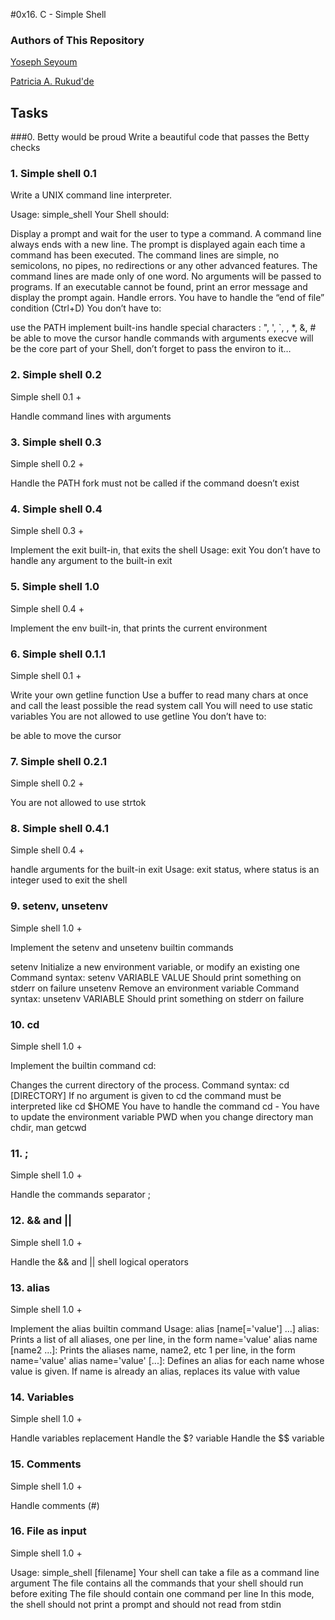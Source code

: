 #0x16. C - Simple Shell

### Authors of This Repository

[Yoseph Seyoum](https://github.com/Yoseph47)

[Patricia A. Rukud'de](https://github.com/eri2pear)

## Tasks

###0. Betty would be proud
Write a beautiful code that passes the Betty checks

### 1. Simple shell 0.1
Write a UNIX command line interpreter.

Usage: simple_shell
Your Shell should:

Display a prompt and wait for the user to type a command. A command line always ends with a new line.
The prompt is displayed again each time a command has been executed.
The command lines are simple, no semicolons, no pipes, no redirections or any other advanced features.
The command lines are made only of one word. No arguments will be passed to programs.
If an executable cannot be found, print an error message and display the prompt again.
Handle errors.
You have to handle the “end of file” condition (Ctrl+D)
You don’t have to:

use the PATH
implement built-ins
handle special characters : ", ', `, \, *, &, #
be able to move the cursor
handle commands with arguments
execve will be the core part of your Shell, don’t forget to pass the environ to it…

### 2. Simple shell 0.2
Simple shell 0.1 +

Handle command lines with arguments

### 3. Simple shell 0.3
Simple shell 0.2 +

Handle the PATH
fork must not be called if the command doesn’t exist

### 4. Simple shell 0.4
Simple shell 0.3 +

Implement the exit built-in, that exits the shell
Usage: exit
You don’t have to handle any argument to the built-in exit

### 5. Simple shell 1.0
Simple shell 0.4 +

Implement the env built-in, that prints the current environment

### 6. Simple shell 0.1.1
Simple shell 0.1 +

Write your own getline function
Use a buffer to read many chars at once and call the least possible the read system call
You will need to use static variables
You are not allowed to use getline
You don’t have to:

be able to move the cursor

### 7. Simple shell 0.2.1
Simple shell 0.2 +

You are not allowed to use strtok

### 8. Simple shell 0.4.1
Simple shell 0.4 +

handle arguments for the built-in exit
Usage: exit status, where status is an integer used to exit the shell

### 9. setenv, unsetenv
Simple shell 1.0 +

Implement the setenv and unsetenv builtin commands

setenv
Initialize a new environment variable, or modify an existing one
Command syntax: setenv VARIABLE VALUE
Should print something on stderr on failure
unsetenv
Remove an environment variable
Command syntax: unsetenv VARIABLE
Should print something on stderr on failure

### 10. cd
Simple shell 1.0 +

Implement the builtin command cd:

Changes the current directory of the process.
Command syntax: cd [DIRECTORY]
If no argument is given to cd the command must be interpreted like cd $HOME
You have to handle the command cd -
You have to update the environment variable PWD when you change directory
man chdir, man getcwd

### 11. ;
Simple shell 1.0 +

Handle the commands separator ;

### 12. && and ||
Simple shell 1.0 +

Handle the && and || shell logical operators

### 13. alias
Simple shell 1.0 +

Implement the alias builtin command
Usage: alias [name[='value'] ...]
alias: Prints a list of all aliases, one per line, in the form name='value'
alias name [name2 ...]: Prints the aliases name, name2, etc 1 per line, in the form name='value'
alias name='value' [...]: Defines an alias for each name whose value is given. If name is already an alias, replaces its value with value

### 14. Variables
Simple shell 1.0 +

Handle variables replacement
Handle the $? variable
Handle the $$ variable

### 15. Comments
Simple shell 1.0 +

Handle comments (#)

### 16. File as input
Simple shell 1.0 +

Usage: simple_shell [filename]
Your shell can take a file as a command line argument
The file contains all the commands that your shell should run before exiting
The file should contain one command per line
In this mode, the shell should not print a prompt and should not read from stdin
